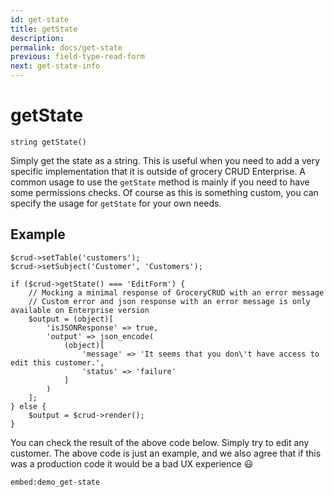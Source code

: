 ```yaml
---
id: get-state
title: getState
description: 
permalink: docs/get-state
previous: field-type-read-form
next: get-state-info
---
```


# getState


<pre><code class="language-php">string getState()</code></pre>
Simply get the state as a string. This is useful when you need to add a very specific implementation that it is outside of grocery CRUD Enterprise. A common usage to use the <code>getState</code> method is mainly if you need to have some permissions checks. Of course as this is something custom, you can specify the usage for <code>getState</code> for your own needs.

## Example
<pre><code class="language-php">$crud->setTable('customers');
$crud->setSubject('Customer', 'Customers');

if ($crud->getState() === 'EditForm') {
    // Mocking a minimal response of GroceryCRUD with an error message
    // Custom error and json response with an error message is only available on Enterprise version
    $output = (object)[
        'isJSONResponse' => true,
        'output' => json_encode(
            (object)[
                'message' => 'It seems that you don\'t have access to edit this customer.',
                'status' => 'failure'
            ]
        )
    ];
} else {
    $output = $crud->render();
}</code></pre>

You can check the result of the above code below. Simply try to edit any customer. The above code is just an example, 
and we also agree that if this was a production code it would be a bad UX experience 😃

`embed:demo_get-state`